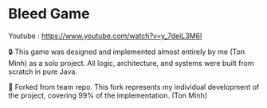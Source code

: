 # Bleed Game
Youtube : https://www.youtube.com/watch?v=y_7deiL3M6I

🔒 This game was designed and implemented almost entirely by me (Ton Minh) as a solo project. All logic, architecture, and systems were built from scratch in pure Java.

🔧 Forked from team repo. This fork represents my individual development of the project, covering 99% of the implementation. (Ton Minh)
